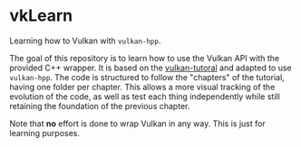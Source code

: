 # vkLearn

Learning how to Vulkan with `vulkan-hpp`. 

The goal of this repository is to learn how to use the Vulkan API with the
provided C++ wrapper. It is based on the
[vulkan-tutoral](https://vulkan-tutorial.com/) and adapted to use `vulkan-hpp`.
The code is structured to follow the "chapters" of the tutorial, having one
folder per chapter. This allows a more visual tracking of the evolution of the
code, as well as test each thing independently while still retaining the
foundation of the previous chapter.

Note that **no** effort is done to wrap Vulkan in any way. This is just for
learning purposes.
